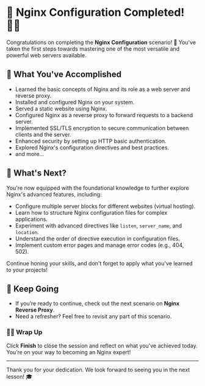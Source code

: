 # 🎉 Nginx Configuration Completed! 👏🏻

Congratulations on completing the **Nginx Configuration** scenario! 🚀 You've taken the first steps towards mastering one of the most versatile and powerful web servers available.

## 🌟 What You've Accomplished

- Learned the basic concepts of Nginx and its role as a web server and reverse proxy.
- Installed and configured Nginx on your system.
- Served a static website using Nginx.
- Configured Nginx as a reverse proxy to forward requests to a backend server.
- Implemented SSL/TLS encryption to secure communication between clients and the server.
- Enhanced security by setting up HTTP basic authentication.
- Explored Nginx's configuration directives and best practices.
- and more...

## 🌱 What's Next?

You're now equipped with the foundational knowledge to further explore Nginx's advanced features, including:

- Configure multiple server blocks for different websites (virtual hosting).
- Learn how to structure Nginx configuration files for complex applications.
- Experiment with advanced directives like `listen`, `server_name`, and `location`.
- Understand the order of directive execution in configuration files.
- Implement custom error pages and manage error codes (e.g., 404, 502).
  
Continue honing your skills, and don't forget to apply what you've learned to your projects!

## 🚀 Keep Going

- If you’re ready to continue, check out the next scenario on **Nginx Reverse Proxy**.
- Need a refresher? Feel free to revisit any part of this scenario.

### 👏🏻 Wrap Up

Click **Finish** to close the session and reflect on what you've achieved today. You’re on your way to becoming an Nginx expert!

---

Thank you for your dedication. We look forward to seeing you in the next lesson! 🎓
